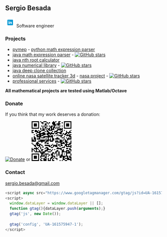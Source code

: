 ## Sergio Besada

[<img src="LinkedinIcon.png">](https://www.linkedin.com/in/sergiobesada/) Software engineer
### Projects
 - [pymep](https://pypi.org/project/pymep/) - [python math expression parser](https://github.com/sbesada/python.math.expression.parser.pymep)
 - [java math expression parser](https://github.com/sbesada/java.math.expression.parser) - [![GitHub stars](https://img.shields.io/github/stars/sbesada/java.math.expression.parser.svg?style=social&label=Star&maxAge=2592000)](https://github.com/sbesada/java.math.expression.parser/stargazers/)
 - [java nth root calculator](https://github.com/sbesada/java.nth.root.calculator.git)
 - [java numerical library](https://github.com/sbesada/java.math.numerical.library) - [![GitHub stars](https://img.shields.io/github/stars/sbesada/java.math.numerical.library.svg?style=social&label=Star&maxAge=2592000)](https://github.com/sbesada/java.math.numerical.library/stargazers/)
 - [java deep clone collection](https://github.com/sbesada/java.deep.clone.collection)
 - [online nasa satellite tracker 3d](https://sbesada.github.io/online.nasa.satellite.tracker.3d/) - [nasa project](https://github.com/sbesada/online.nasa.satellite.tracker.3d) - [![GitHub stars](https://img.shields.io/github/stars/sbesada/online.nasa.satellite.tracker.3d.svg?style=social&label=Star&maxAge=2592000)](https://github.com/sbesada/online.nasa.satellite.tracker.3d/stargazers/)
  - [professional services](https://github.com/sbesada/professional.services) - [![GitHub stars](https://img.shields.io/github/stars/sbesada/professional.services.svg?style=social&label=Star&maxAge=2592000)](https://github.com/sbesada/professional.services/stargazers/)
 
 **All mathematical projects are tested using Matlab/Octave**
 

### Donate

If you think that my work deserves a donation:

[![Donate](https://www.paypalobjects.com/en_US/ES/i/btn/btn_donateCC_LG.gif)](https://www.paypal.com/cgi-bin/webscr?cmd=_s-xclick&hosted_button_id=H2CQS6ZAFUT9Q&source=url)  or ![Donate](CodigoQR.png)





### Contact

sergio.besada@gmail.com



<!-- Global site tag (gtag.js) - Google Analytics -->
```javascript
<script async src="https://www.googletagmanager.com/gtag/js?id=UA-161575947-1"></script>
<script>
  window.dataLayer = window.dataLayer || [];
  function gtag(){dataLayer.push(arguments);}
  gtag('js', new Date());

  gtag('config', 'UA-161575947-1');
</script>
```

